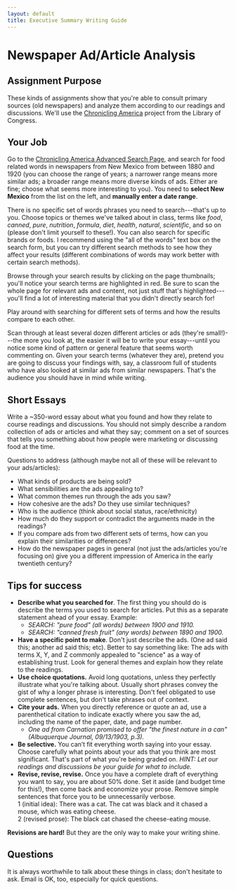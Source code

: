 ```yaml
---
layout: default
title: Executive Summary Writing Guide
---
```


# Newspaper Ad/Article Analysis

## Assignment Purpose
These kinds of assignments show that you're able to consult primary sources (old newspapers) and analyze them according to our readings and discussions. We'll use the [Chronicling America](http://chroniclingamerica.loc.gov/) project from the Library of Congress.


## Your Job
Go to the [Chronicling America Advanced Search Page](http://chroniclingamerica.loc.gov/#tab=tab_advanced_search), and search for food related words in newspapers from New Mexico from between 1880 and 1920 (you can choose the range of years; a narrower range means more similar ads; a broader range means more diverse kinds of ads. Either are fine; choose what seems more interesting to you). You need to **select New Mexico** from the list on the left, and **manually enter a date range**.

There is no specific set of words phrases you need to search---that's up to you. Choose topics or themes we've talked about in class, terms like _food_, _canned_, _pure_, _nutrition_, _formula_, _diet_, _health_, _natural_, _scientific_, and so on (please don't limit yourself to these!). You can also search for specific brands or foods. I recommend using the "all of the words" text box on the search form, but you can try different search methods to see how they affect your results (different combinations of words may work better with certain search methods).

Browse through your search results by clicking on the page thumbnails; you'll notice your search terms are highlighted in red. Be sure to scan the whole page for relevant ads and content, not just stuff that's highlighted---you'll find a lot of interesting material that you didn't directly search for!

Play around with searching for different sets of terms and how the results compare to each other.

Scan through at least several dozen different articles or ads (they're small!)---the more you look at, the easier it will be to write your essay---until you notice some kind of pattern or general feature that seems worth commenting on. Given your search terms (whatever they are), pretend you are going to discuss your findings with, say, a classroom full of students who have also looked at similar ads from similar newspapers. That's the audience you should have in mind while writing.

## Short Essays
Write a ~350-word essay about what you found and how they relate to course readings and discussions. You should not simply describe a random collection of ads or articles and what they say; comment on a set of sources that tells you something about how people were marketing or discussing food at the time.

Questions to address (although maybe not all of these will be relevant to your ads/articles):
- What kinds of products are being sold?
- What sensibilities are the ads appealing to?
- What common themes run through the ads you saw?
- How cohesive are the ads? Do they use similar techniques?
- Who is the audience (think about social status, race/ethnicity)
- How much do they support or contradict the arguments made in the readings?
- If you compare ads from two different sets of terms, how can you explain their similarities or differences?
- How do the newspaper pages in general (not just the ads/articles you're focusing on) give you a different impression of America in the early twentieth century?

## Tips for success
- **Describe what you searched for**. The first thing you should do is describe the terms you used to search for articles. Put this as a separate statement ahead of your essay. Example:
  - _SEARCH: "pure food" (all words) between 1900 and 1910._
  - _SEARCH: "canned fresh fruit" (any words) between 1890 and 1900._
- **Have a specific point to make**. Don't just describe the ads. (One ad said this; another ad said this; etc). Better to say something like: The ads with terms X, Y, and Z commonly appealed to "science" as a way of establishing trust. Look for general themes and explain how they relate to the readings.
- **Use choice quotations.** Avoid long quotations, unless they perfectly illustrate what you're talking about. Usually short phrases convey the gist of why a longer phrase is interesting. Don't feel obligated to use complete sentences, but don't take phrases out of context.  
- **Cite your ads.** When you directly reference or quote an ad, use a parenthetical citation to indicate exactly where you saw the ad, including the name of the paper, date, and page number.
  - _One ad from Carnation promised to offer "the finest nature in a can" (Albuquerque Journal, 09/13/1903, p.3)._
- **Be selective.** You can’t fit everything worth saying into your essay. Choose carefully what points about your ads that you think are most significant. That's part of what you're being graded on. _HINT: Let our readings and discussions be your guide for what to include._
- **Revise, revise, revise.** Once you have a complete draft of everything you want to say, you are about 50% done. Set it aside (and budget time for this!), then come back and economize your prose. Remove simple sentences that force you to be unnecessarily verbose.  
  1 (initial idea): There was a cat. The cat was black and it chased a mouse, which was eating cheese.    
  2 (revised prose): The black cat chased the cheese-eating mouse.  

**Revisions are hard!** But they are the only way to make your writing shine.


## Questions
It is always worthwhile to talk about these things in class; don't hesitate to ask. Email is OK, too, especially for quick questions.
